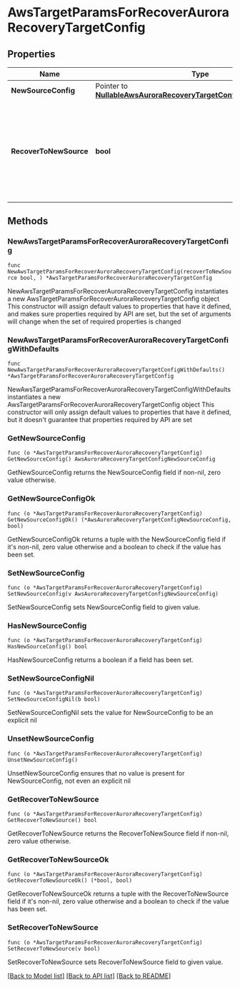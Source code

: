 # AwsTargetParamsForRecoverAuroraRecoveryTargetConfig

## Properties

Name | Type | Description | Notes
------------ | ------------- | ------------- | -------------
**NewSourceConfig** | Pointer to [**NullableAwsAuroraRecoveryTargetConfigNewSourceConfig**](AwsAuroraRecoveryTargetConfigNewSourceConfig.md) |  | [optional] 
**RecoverToNewSource** | **bool** | Specifies the parameter whether the recovery should be performed to a new or an existing Source Target. | 

## Methods

### NewAwsTargetParamsForRecoverAuroraRecoveryTargetConfig

`func NewAwsTargetParamsForRecoverAuroraRecoveryTargetConfig(recoverToNewSource bool, ) *AwsTargetParamsForRecoverAuroraRecoveryTargetConfig`

NewAwsTargetParamsForRecoverAuroraRecoveryTargetConfig instantiates a new AwsTargetParamsForRecoverAuroraRecoveryTargetConfig object
This constructor will assign default values to properties that have it defined,
and makes sure properties required by API are set, but the set of arguments
will change when the set of required properties is changed

### NewAwsTargetParamsForRecoverAuroraRecoveryTargetConfigWithDefaults

`func NewAwsTargetParamsForRecoverAuroraRecoveryTargetConfigWithDefaults() *AwsTargetParamsForRecoverAuroraRecoveryTargetConfig`

NewAwsTargetParamsForRecoverAuroraRecoveryTargetConfigWithDefaults instantiates a new AwsTargetParamsForRecoverAuroraRecoveryTargetConfig object
This constructor will only assign default values to properties that have it defined,
but it doesn't guarantee that properties required by API are set

### GetNewSourceConfig

`func (o *AwsTargetParamsForRecoverAuroraRecoveryTargetConfig) GetNewSourceConfig() AwsAuroraRecoveryTargetConfigNewSourceConfig`

GetNewSourceConfig returns the NewSourceConfig field if non-nil, zero value otherwise.

### GetNewSourceConfigOk

`func (o *AwsTargetParamsForRecoverAuroraRecoveryTargetConfig) GetNewSourceConfigOk() (*AwsAuroraRecoveryTargetConfigNewSourceConfig, bool)`

GetNewSourceConfigOk returns a tuple with the NewSourceConfig field if it's non-nil, zero value otherwise
and a boolean to check if the value has been set.

### SetNewSourceConfig

`func (o *AwsTargetParamsForRecoverAuroraRecoveryTargetConfig) SetNewSourceConfig(v AwsAuroraRecoveryTargetConfigNewSourceConfig)`

SetNewSourceConfig sets NewSourceConfig field to given value.

### HasNewSourceConfig

`func (o *AwsTargetParamsForRecoverAuroraRecoveryTargetConfig) HasNewSourceConfig() bool`

HasNewSourceConfig returns a boolean if a field has been set.

### SetNewSourceConfigNil

`func (o *AwsTargetParamsForRecoverAuroraRecoveryTargetConfig) SetNewSourceConfigNil(b bool)`

 SetNewSourceConfigNil sets the value for NewSourceConfig to be an explicit nil

### UnsetNewSourceConfig
`func (o *AwsTargetParamsForRecoverAuroraRecoveryTargetConfig) UnsetNewSourceConfig()`

UnsetNewSourceConfig ensures that no value is present for NewSourceConfig, not even an explicit nil
### GetRecoverToNewSource

`func (o *AwsTargetParamsForRecoverAuroraRecoveryTargetConfig) GetRecoverToNewSource() bool`

GetRecoverToNewSource returns the RecoverToNewSource field if non-nil, zero value otherwise.

### GetRecoverToNewSourceOk

`func (o *AwsTargetParamsForRecoverAuroraRecoveryTargetConfig) GetRecoverToNewSourceOk() (*bool, bool)`

GetRecoverToNewSourceOk returns a tuple with the RecoverToNewSource field if it's non-nil, zero value otherwise
and a boolean to check if the value has been set.

### SetRecoverToNewSource

`func (o *AwsTargetParamsForRecoverAuroraRecoveryTargetConfig) SetRecoverToNewSource(v bool)`

SetRecoverToNewSource sets RecoverToNewSource field to given value.



[[Back to Model list]](../README.md#documentation-for-models) [[Back to API list]](../README.md#documentation-for-api-endpoints) [[Back to README]](../README.md)


